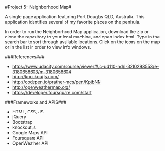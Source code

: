 #Project 5- Neighborhood Map#

A single page application featuring Port Douglas QLD, Australia. This application identifies several of my favorite places on the penisula.

In order to run the Neighborhood Map application, download the zip or clone the repository to your local machine, and open index.html. Type in the search bar to sort through available locations. Click on the icons on the map or in the list in order to view info windows.



###References###

* https://www.udacity.com/course/viewer#!/c-ud110-nd/l-3310298553/e-3180658603/m-3180658604
* http://knockoutjs.com/
* http://codepen.io/prather-mcs/pen/KpjbNN
* http://openweathermap.org/
* https://developer.foursquare.com/start


###Frameworks and APIS###
* HTML, CSS, JS
* jQuery
* Bootstrap
* knockout.js
* Google Maps API
* Foursquare API
* OpenWeather API


